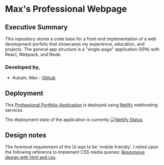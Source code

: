 # Max's Professional Webpage
## Executive Summary
This repository stores a code base for a front end implementation of a web development porfolio that showcases my experience, education, and projects.  The general app structure is a "single-page" application (SPA) with React, Webpack, and Node.

### Developed by,
* Aubain, Max - [Github](https://github.com/maxAubain)  

## Deployment
This [Professional Portfolio Application](https://maxaubain.com/) is deployed using [Netlify](https://app.netlify.com/) webhosting services.

The deployment state of the application is currently [![Netlify Status](https://api.netlify.com/api/v1/badges/826dcae3-75bc-4dc8-bae5-967a9d5a47e1/deploy-status)](https://app.netlify.com/sites/max-aubain/deploys)

## Design notes
The foremost requirement of the UI was to be 'mobile friendly'.  I relied upon the following reference to implement CSS media queries: [Responsive design with html and css](https://internetingishard.com/html-and-css/responsive-design/).

